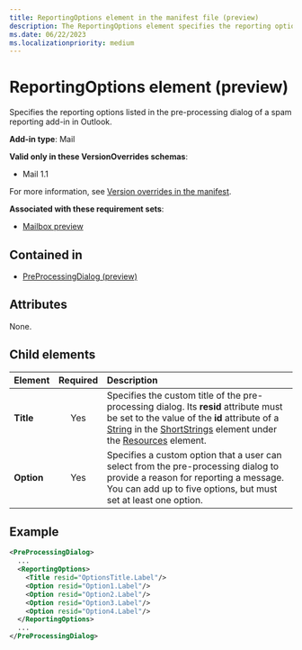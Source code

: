 ```yaml
---
title: ReportingOptions element in the manifest file (preview)
description: The ReportingOptions element specifies the reporting options listed in the pre-processing dialog of a spam reporting add-in in Outlook..
ms.date: 06/22/2023
ms.localizationpriority: medium
---
```


# ReportingOptions element (preview)

Specifies the reporting options listed in the pre-processing dialog of a spam reporting add-in in Outlook.

**Add-in type**: Mail

**Valid only in these VersionOverrides schemas**:

- Mail 1.1

For more information, see [Version overrides in the manifest](/office/dev/add-ins/develop/add-in-manifests#version-overrides-in-the-manifest).

**Associated with these requirement sets**:

- [Mailbox preview](../requirement-sets/outlook/preview-requirement-set/outlook-requirement-set-preview.md)

## Contained in

- [PreProcessingDialog (preview)](preprocessingdialog.md)

## Attributes

None.

## Child elements

| Element | Required | Description |
| :------ | :------: | :------ |
| **Title** | Yes | Specifies the custom title of the pre-processing dialog. Its **resid** attribute must be set to the value of the **id** attribute of a [String](string.md) in the [ShortStrings](shortstrings.md) element under the [Resources](resources.md) element. |
| **Option** | Yes | Specifies a custom option that a user can select from the pre-processing dialog to provide a reason for reporting a message. You can add up to five options, but must set at least one option. |

## Example

```xml
<PreProcessingDialog>
  ...
  <ReportingOptions>
    <Title resid="OptionsTitle.Label"/>
    <Option resid="Option1.Label"/>
    <Option resid="Option2.Label"/>
    <Option resid="Option3.Label"/>
    <Option resid="Option4.Label"/>
  </ReportingOptions>
  ...
</PreProcessingDialog>
```
